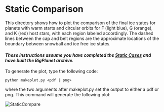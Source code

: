 # Static Comparison

This directory shows how to plot the comparison of the final ice states for planets with warm starts and circular orbits for F (light blue), G (orange), and K (red) host stars, with each region labeled accordingly.  The dashed lines between the cap and belt regions are the approximate locations of the boundary between snowball and ice free ice states.

#### _These instructions assume you have completed the [Static Cases](../StaticCases) and have built the BigPlanet archive._

To generate the plot, type the following code:
```
python makeplot.py <pdf | png>
```
where the two arguments after makeplot.py set the output to either a pdf or png. This command will generate the following plot:

![StaticCompare](StaticCompare.png)
